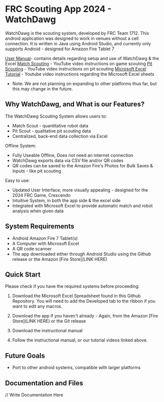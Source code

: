 # FRC Scouting App 2024 - WatchDawg

WatchDawg is the scouting system, developed by FRC Team 1712. This android application was designed to work in venues without a cell connection.
It is written in Java using Android Studio, and currently only supports Android - designed for Amazon Fire Tablet 7 

[User Manual](https://drive.google.com/file/d/12SfmIfrE4jO-iXsUcxjxSocopkPntey1/view?usp=sharing)- contains details regarding setup and use of WatchDawg & the Excel
[Match Scouting](https://www.youtube.com/watch?v=22WRLwfsiaw) - YouTube video instructions on game scouting
[Pit Scouting](https://www.youtube.com/watch?v=MEn6Ywp-T_4) - YouTube video instructions on pit scouting
[Microsoft Excel Tutorial](https://www.youtube.com/watch?v=07z0OlxK7lk) - Youtube video instructions regarding the Microsoft Excel sheets

* Note: We are not planning on expanding to other platforms thus far, but this may change in the future.

## Why WatchDawg, and What is our Features?

The WatchDawg Scouting System allows users to:
* Match Scout - quantitative robot data
* Pit Scout - qualitative pit scouting data
* Centralized, back-end data collection via Excel 

Offline System:
* Fully Useable Offline, Does not need an internet connection
* WatchDawg exports data via CSV file and/or QR codes
* QR codes can be saved to the Amazon Fire's Photos for Bulk Saves & Inputs - like pit scouting

Easy to use:
* Updated User Interface, more visually appealing - designed for the 2024 FRC Game, Crescendo
* Intuitive System, in both the app side & the excel side 
* Integrated with Microsoft Excel to provide automatic match and robot analysis when given data

## System Requirements
* Android Amazon Fire 7 Tablet(s) 
* A Computer with Microsoft Excel
* A QR code scanner
* The app downloaded either through Android Studio using the Github release or the Amazon [Fire Store](LINK HERE) 

## Quick Start 
Please check if you have the required systems before proceeding:

1. Download the Microsoft Excel Spreadsheet found in this Github Repository. You will need to add the Developed tab to the ribbon if you want to edit any macros.

2. Download the app if you haven't already - Again, from the Amazon [Fire Store](LINK HERE) or the Git release

3. Download the instructional manual 

4. Follow the instructional manual, or our tutorial videos linked above.

## Future Goals
* Port to other android systems, compatible with larger platforms


## Documentation and Files

// Write Documentation Here

